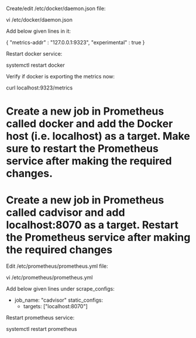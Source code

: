 Create/edit /etc/docker/daemon.json file:


vi /etc/docker/daemon.json



Add below given lines in it:


{
  "metrics-addr" : "127.0.0.1:9323",
  "experimental" : true
}



Restart docker service:


systemctl restart docker



Verify if docker is exporting the metrics now:


curl localhost:9323/metrics

# Create a new job in Prometheus called docker and add the Docker host (i.e. localhost) as a target. Make sure to restart the Prometheus service after making the required changes.

# Create a new job in Prometheus called cadvisor and add localhost:8070 as a target. Restart the Prometheus service after making the required changes

Edit /etc/prometheus/prometheus.yml file:


vi /etc/prometheus/prometheus.yml



Add below given lines under scrape_configs:


  - job_name: "cadvisor"
    static_configs:
      - targets: ["localhost:8070"]



Restart prometheus service:


systemctl restart prometheus